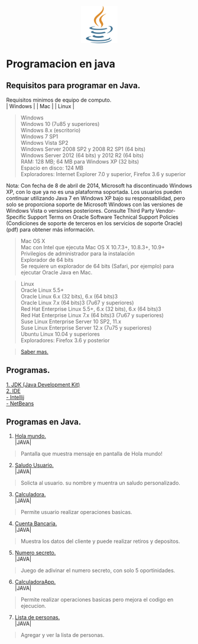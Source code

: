 <img 
    style="display: block; 
           margin-left: auto;
           margin-right: auto;
           width: 20%;"
    src="imagenes/java.png" 
    alt="Our logo">
</img>

# Programacion en java

## Requisitos para programar en Java.

Requisitos minimos de equipo de computo.  
| Windows | | Mac | | Linux |

> Windows  
> Windows 10 (7u85 y superiores)  
> Windows 8.x (escritorio)  
> Windows 7 SP1  
> Windows Vista SP2  
> Windows Server 2008 SP2 y 2008 R2 SP1 (64 bits)  
> Windows Server 2012 (64 bits) y 2012 R2 (64 bits)  
> RAM: 128 MB; 64 MB para Windows XP (32 bits)  
> Espacio en disco: 124 MB  
> Exploradores: Internet Explorer 7.0 y superior, Firefox 3.6 y superior

Nota: Con fecha de 8 de abril de 2014, Microsoft ha discontinuado Windows XP, con lo que ya no es una plataforma soportada. Los usuarios pueden continuar utilizando Java 7 en Windows XP bajo su responsabilidad, pero solo se proporciona soporte de Microsoft Windows con las versiones de Windows Vista o versiones posteriores. Consulte Third Party Vendor-Specific Support Terms on Oracle Software Technical Support Policies (Condiciones de soporte de terceros en los servicios de soporte Oracle) (pdf) para obtener más información.

> Mac OS X  
> Mac con Intel que ejecuta Mac OS X 10.7.3+, 10.8.3+, 10.9+  
> Privilegios de administrador para la instalación  
> Explorador de 64 bits  
> Se requiere un explorador de 64 bits (Safari, por ejemplo) para ejecutar Oracle Java en Mac.

> Linux  
> Oracle Linux 5.5+  
> Oracle Linux 6.x (32 bits), 6.x (64 bits)3  
> Oracle Linux 7.x (64 bits)3 (7u67 y superiores)  
> Red Hat Enterprise Linux 5.5+, 6.x (32 bits), 6.x (64 bits)3  
> Red Hat Enterprise Linux 7.x (64 bits)3 (7u67 y superiores)  
> Suse Linux Enterprise Server 10 SP2, 11.x  
> Suse Linux Enterprise Server 12.x (7u75 y superiores)  
> Ubuntu Linux 10.04 y superiores  
> Exploradores: Firefox 3.6 y posterior

> [Saber mas.](https://www.java.com/es/download/help/sysreq_es.html)

## Programas.

[1. JDK (Java Development Kit)](https://www.oracle.com/mx/java/technologies/downloads/)  
[2. IDE ](https://aws.amazon.com/es/what-is/ide/)  
 [- Intellij](https://www.jetbrains.com/idea/download/?section=windows)  
 [- NetBeans](https://netbeans.apache.org/front/main/download/)

## Programas en Java.

1. [ Hola mundo.](HolaMundo)  
   |JAVA|

> Pantalla que muestra mensaje en pantalla de Hola mundo!

2. [Saludo Usuario.](SaludoUsuario)  
   |JAVA|

> Solicta al usuario. su nombre y muentra un saludo personalizado.

3. [Calculadora.](Calculadora)  
   |JAVA|

> Permite usuario realizar operaciones basicas.

4. [Cuenta Bancaria.](CuentaBancaria)  
   |JAVA|

> Muestra los datos del cliente y puede realizar retiros y depositos.

5. [Numero secreto.](NumeroSecreto)  
   |JAVA|

> Juego de adivinar el numero secreto, con solo 5 oportinidades.

6. [CalculadoraApp. ](CalculadoraApp)  
   |JAVA|

> Permite realizar operaciones basicas pero mejora el codigo en ejecucion.

7. [Lista de personas. ](ListaPersonas)  
   |JAVA|

> Agregar y ver la lista de personas.
